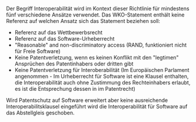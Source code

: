 Der Begriff Interoperabilität wird im Kontext dieser Richtlinie für
mindestens fünf verschiedene Ansätze verwendet. Das WKO-Statement
enthält keine Referenz auf welchen Ansatz sich das Statement beziehen
soll:

-   Referenz auf das Wettbewerbsrecht
-   Referenz auf das Software-Urheberrecht
-   \"Reasonable\" and non-discriminatory access (RAND, funktioniert
    nicht für Freie Software)
-   Keine Patentverletzung, wenn es keinen Konflikt mit den \"legtimen\"
    Ansprüchen des Patentinhabers oder dritten gibt
-   Keine Patentverletzung für Interoberabilität (Im Europäischen
    Parlament angenommen - Im Urheberrecht für Software ist eine Klausel
    enthalten, die Interoperabilität auch ohne Zustimmung des
    Rechteinhabers erlaubt, es ist die Entsprechung dessen in im
    Patentrecht)

Wird Patentschutz auf Software erweitert aber keine ausreichende
Interoperabilitsklausel eingeführt wird die Interoperabilität für
Software auf das Abstellgleis geschoben.
